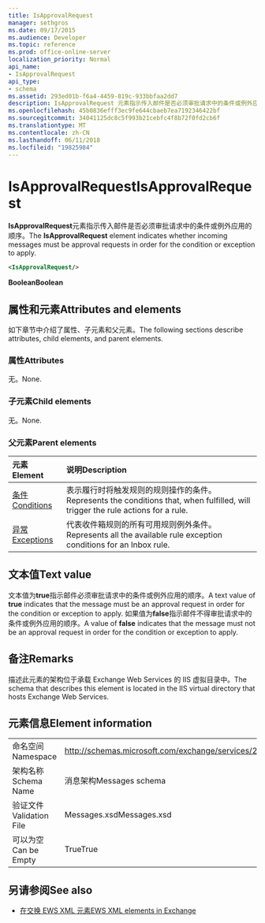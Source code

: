 ```yaml
---
title: IsApprovalRequest
manager: sethgros
ms.date: 09/17/2015
ms.audience: Developer
ms.topic: reference
ms.prod: office-online-server
localization_priority: Normal
api_name:
- IsApprovalRequest
api_type:
- schema
ms.assetid: 293ed01b-f6a4-4459-819c-933bbfaa2dd7
description: IsApprovalRequest 元素指示传入邮件是否必须审批请求中的条件或例外应用的顺序。
ms.openlocfilehash: 45b0836efff3ec9fe644cbaeb7ea7192346422bf
ms.sourcegitcommit: 34041125dc8c5f993b21cebfc4f8b72f0fd2cb6f
ms.translationtype: MT
ms.contentlocale: zh-CN
ms.lasthandoff: 06/11/2018
ms.locfileid: "19825984"
---
```

# <a name="isapprovalrequest"></a><span data-ttu-id="b6809-103">IsApprovalRequest</span><span class="sxs-lookup"><span data-stu-id="b6809-103">IsApprovalRequest</span></span>

<span data-ttu-id="b6809-104">**IsApprovalRequest**元素指示传入邮件是否必须审批请求中的条件或例外应用的顺序。</span><span class="sxs-lookup"><span data-stu-id="b6809-104">The **IsApprovalRequest** element indicates whether incoming messages must be approval requests in order for the condition or exception to apply.</span></span> 
  
```XML
<IsApprovalRequest/>
```

 <span data-ttu-id="b6809-105">**Boolean**</span><span class="sxs-lookup"><span data-stu-id="b6809-105">**Boolean**</span></span>
## <a name="attributes-and-elements"></a><span data-ttu-id="b6809-106">属性和元素</span><span class="sxs-lookup"><span data-stu-id="b6809-106">Attributes and elements</span></span>

<span data-ttu-id="b6809-107">如下章节中介绍了属性、子元素和父元素。</span><span class="sxs-lookup"><span data-stu-id="b6809-107">The following sections describe attributes, child elements, and parent elements.</span></span>
  
### <a name="attributes"></a><span data-ttu-id="b6809-108">属性</span><span class="sxs-lookup"><span data-stu-id="b6809-108">Attributes</span></span>

<span data-ttu-id="b6809-109">无。</span><span class="sxs-lookup"><span data-stu-id="b6809-109">None.</span></span>
  
### <a name="child-elements"></a><span data-ttu-id="b6809-110">子元素</span><span class="sxs-lookup"><span data-stu-id="b6809-110">Child elements</span></span>

<span data-ttu-id="b6809-111">无。</span><span class="sxs-lookup"><span data-stu-id="b6809-111">None.</span></span>
  
### <a name="parent-elements"></a><span data-ttu-id="b6809-112">父元素</span><span class="sxs-lookup"><span data-stu-id="b6809-112">Parent elements</span></span>

|<span data-ttu-id="b6809-113">**元素**</span><span class="sxs-lookup"><span data-stu-id="b6809-113">**Element**</span></span>|<span data-ttu-id="b6809-114">**说明**</span><span class="sxs-lookup"><span data-stu-id="b6809-114">**Description**</span></span>|
|:-----|:-----|
|[<span data-ttu-id="b6809-115">条件</span><span class="sxs-lookup"><span data-stu-id="b6809-115">Conditions</span></span>](conditions.md) <br/> |<span data-ttu-id="b6809-116">表示履行时将触发规则的规则操作的条件。</span><span class="sxs-lookup"><span data-stu-id="b6809-116">Represents the conditions that, when fulfilled, will trigger the rule actions for a rule.</span></span>  <br/> |
|[<span data-ttu-id="b6809-117">异常</span><span class="sxs-lookup"><span data-stu-id="b6809-117">Exceptions</span></span>](exceptions.md) <br/> |<span data-ttu-id="b6809-118">代表收件箱规则的所有可用规则例外条件。</span><span class="sxs-lookup"><span data-stu-id="b6809-118">Represents all the available rule exception conditions for an Inbox rule.</span></span>  <br/> |
   
## <a name="text-value"></a><span data-ttu-id="b6809-119">文本值</span><span class="sxs-lookup"><span data-stu-id="b6809-119">Text value</span></span>

<span data-ttu-id="b6809-120">文本值为**true**指示邮件必须审批请求中的条件或例外应用的顺序。</span><span class="sxs-lookup"><span data-stu-id="b6809-120">A text value of **true** indicates that the message must be an approval request in order for the condition or exception to apply.</span></span> <span data-ttu-id="b6809-121">如果值为**false**指示邮件不得审批请求中的条件或例外应用的顺序。</span><span class="sxs-lookup"><span data-stu-id="b6809-121">A value of **false** indicates that the message must not be an approval request in order for the condition or exception to apply.</span></span> 
  
## <a name="remarks"></a><span data-ttu-id="b6809-122">备注</span><span class="sxs-lookup"><span data-stu-id="b6809-122">Remarks</span></span>

<span data-ttu-id="b6809-123">描述此元素的架构位于承载 Exchange Web Services 的 IIS 虚拟目录中。</span><span class="sxs-lookup"><span data-stu-id="b6809-123">The schema that describes this element is located in the IIS virtual directory that hosts Exchange Web Services.</span></span>
  
## <a name="element-information"></a><span data-ttu-id="b6809-124">元素信息</span><span class="sxs-lookup"><span data-stu-id="b6809-124">Element information</span></span>

|||
|:-----|:-----|
|<span data-ttu-id="b6809-125">命名空间</span><span class="sxs-lookup"><span data-stu-id="b6809-125">Namespace</span></span>  <br/> |http://schemas.microsoft.com/exchange/services/2006/messages  <br/> |
|<span data-ttu-id="b6809-126">架构名称</span><span class="sxs-lookup"><span data-stu-id="b6809-126">Schema Name</span></span>  <br/> |<span data-ttu-id="b6809-127">消息架构</span><span class="sxs-lookup"><span data-stu-id="b6809-127">Messages schema</span></span>  <br/> |
|<span data-ttu-id="b6809-128">验证文件</span><span class="sxs-lookup"><span data-stu-id="b6809-128">Validation File</span></span>  <br/> |<span data-ttu-id="b6809-129">Messages.xsd</span><span class="sxs-lookup"><span data-stu-id="b6809-129">Messages.xsd</span></span>  <br/> |
|<span data-ttu-id="b6809-130">可以为空</span><span class="sxs-lookup"><span data-stu-id="b6809-130">Can be Empty</span></span>  <br/> |<span data-ttu-id="b6809-131">True</span><span class="sxs-lookup"><span data-stu-id="b6809-131">True</span></span>  <br/> |
   
## <a name="see-also"></a><span data-ttu-id="b6809-132">另请参阅</span><span class="sxs-lookup"><span data-stu-id="b6809-132">See also</span></span>



- [<span data-ttu-id="b6809-133">在交换 EWS XML 元素</span><span class="sxs-lookup"><span data-stu-id="b6809-133">EWS XML elements in Exchange</span></span>](ews-xml-elements-in-exchange.md)

